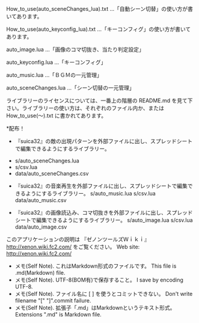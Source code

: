 ﻿How_to_use(auto_sceneChanges_lua).txt …「自動シーン切替」の使い方が書いてあります。

How_to_use(auto_keyconfig_lua).txt …「キーコンフィグ」の使い方が書いてあります。

auto_image.lua …「画像のコマ切抜き、当たり判定設定」

auto_keyconfig.lua …「キーコンフィグ」

auto_music.lua …「ＢＧＭの一元管理」

auto_sceneChanges.lua …「シーン切替の一元管理」

ライブラリーのライセンスについては、一番上の階層の README.md を見て下さい。ライブラリーの使い方は、それぞれのファイル内か、または How_to_use(～).txt に書かれてあります。




*配布！

- 『suica32』の敵の出現パターンを外部ファイルに出し、スプレッドシートで編集できるようにするライブラリー。
* s/auto_sceneChanges.lua
* s/csv.lua
* data/auto_sceneChanges.csv

- 『suica32』の音楽再生を外部ファイルに出し、スプレッドシートで編集できるようにするライブラリー。
    s/auto_music.lua
    s/csv.lua
    data/auto_music.csv

- 『suica32』の画像読込み、コマ切抜きを外部ファイルに出し、スプレッドシートで編集できるようにするライブラリー。
    s/auto_image.lua
    s/csv.lua
    data/auto_image.csv









このアプリケーションの説明は 『ゼノンツールズＷｉｋｉ』 http://xenon.wiki.fc2.com/ をご覧ください。
Web site: http://xenon.wiki.fc2.com/

* メモ(Self Note). これはMarkdown形式のファイルです。 This file is .md(Markdown) file.
* メモ(Self Note). UTF-8(BOM有)で保存すること。 I save by encoding UTF-8.
* メモ(Self Note). ファイル名に [ ] を使うとコミットできない。 Don't write filename "[" "]".commit failure.
* メモ(Self Note). 拡張子「.md」はMarkdownというテキスト形式。 Extensions ".md" is Markdown file.
